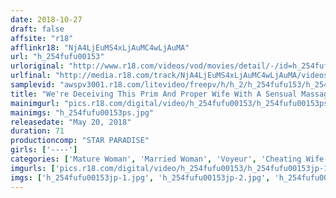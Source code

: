 ```yaml
---
date: 2018-10-27
draft: false
affsite: "r18"
afflinkr18: "NjA4LjEuMS4xLjAuMC4wLjAuMA"
url: "h_254fufu00153"
urloriginal: "http://www.r18.com/videos/vod/movies/detail/-/id=h_254fufu00153"
urlfinal: "http://media.r18.com/track/NjA4LjEuMS4xLjAuMC4wLjAuMA/videos/vod/movies/detail/-/id=h_254fufu00153"
samplevid: "awspv3001.r18.com/litevideo/freepv/h/h_2/h_254fufu153/h_254fufu153_dmb_w.mp4"
title: "We're Deceiving This Prim And Proper Wife With A Sensual Massage... S.Y. (Not Her Real Name) 42 Years Old"
mainimgurl: "pics.r18.com/digital/video/h_254fufu00153/h_254fufu00153ps.jpg"
mainimgs: "h_254fufu00153ps.jpg"
releasedate: "May 20, 2018"
duration: 71
productioncomp: "STAR PARADISE"
girls: ['----']
categories: ['Mature Woman', 'Married Woman', 'Voyeur', 'Cheating Wife', 'Massage', 'Hi-Def']
imgurls: ['pics.r18.com/digital/video/h_254fufu00153/h_254fufu00153jp-1.jpg', 'pics.r18.com/digital/video/h_254fufu00153/h_254fufu00153jp-2.jpg', 'pics.r18.com/digital/video/h_254fufu00153/h_254fufu00153jp-3.jpg', 'pics.r18.com/digital/video/h_254fufu00153/h_254fufu00153jp-4.jpg', 'pics.r18.com/digital/video/h_254fufu00153/h_254fufu00153jp-5.jpg', 'pics.r18.com/digital/video/h_254fufu00153/h_254fufu00153jp-6.jpg', 'pics.r18.com/digital/video/h_254fufu00153/h_254fufu00153jp-7.jpg', 'pics.r18.com/digital/video/h_254fufu00153/h_254fufu00153jp-8.jpg', 'pics.r18.com/digital/video/h_254fufu00153/h_254fufu00153jp-9.jpg', 'pics.r18.com/digital/video/h_254fufu00153/h_254fufu00153jp-10.jpg', 'pics.r18.com/digital/video/h_254fufu00153/h_254fufu00153jp-11.jpg', 'pics.r18.com/digital/video/h_254fufu00153/h_254fufu00153jp-12.jpg', 'pics.r18.com/digital/video/h_254fufu00153/h_254fufu00153jp-13.jpg', 'pics.r18.com/digital/video/h_254fufu00153/h_254fufu00153jp-14.jpg', 'pics.r18.com/digital/video/h_254fufu00153/h_254fufu00153jp-15.jpg', 'pics.r18.com/digital/video/h_254fufu00153/h_254fufu00153jp-16.jpg', 'pics.r18.com/digital/video/h_254fufu00153/h_254fufu00153jp-17.jpg', 'pics.r18.com/digital/video/h_254fufu00153/h_254fufu00153jp-18.jpg', 'pics.r18.com/digital/video/h_254fufu00153/h_254fufu00153jp-19.jpg', 'pics.r18.com/digital/video/h_254fufu00153/h_254fufu00153jp-20.jpg']
imgs: ['h_254fufu00153jp-1.jpg', 'h_254fufu00153jp-2.jpg', 'h_254fufu00153jp-3.jpg', 'h_254fufu00153jp-4.jpg', 'h_254fufu00153jp-5.jpg', 'h_254fufu00153jp-6.jpg', 'h_254fufu00153jp-7.jpg', 'h_254fufu00153jp-8.jpg', 'h_254fufu00153jp-9.jpg', 'h_254fufu00153jp-10.jpg', 'h_254fufu00153jp-11.jpg', 'h_254fufu00153jp-12.jpg', 'h_254fufu00153jp-13.jpg', 'h_254fufu00153jp-14.jpg', 'h_254fufu00153jp-15.jpg', 'h_254fufu00153jp-16.jpg', 'h_254fufu00153jp-17.jpg', 'h_254fufu00153jp-18.jpg', 'h_254fufu00153jp-19.jpg', 'h_254fufu00153jp-20.jpg']
---
```

